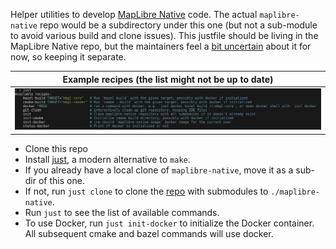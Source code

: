 Helper utilities to develop [MapLibre Native](https://github.com/maplibre/maplibre-native) code.  The actual `maplibre-native` repo would be a subdirectory under this one (but not a sub-module to avoid various build and clone issues).  This justfile should be living in the MapLibre Native repo, but the maintainers feel a [bit uncertain](https://github.com/maplibre/maplibre-native/pull/2653) about it for now, so keeping it separate. 

| Example recipes (the list might not be up to date) |
|----------------------------------------------------|
| ![just-info.png](just-info.png)                    |

* Clone this repo
* Install [just](https://github.com/casey/just#readme), a modern alternative to `make`.
* If you already have a local clone of `maplibre-native`, move it as a sub-dir of this one.
* If not, run `just clone` to clone the [repo](https://github.com/maplibre/maplibre-native) with submodules to `./maplibre-native`.
* Run `just` to see the list of available commands.
* To use Docker, run `just init-docker` to initialize the Docker container. All subsequent cmake and bazel commands will use docker.
